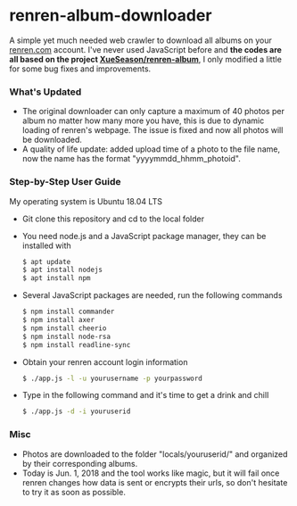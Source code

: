# renren-album-downloader

A simple yet much needed web crawler to download all albums on your [renren.com](renren.com) account. I&apos;ve never used JavaScript before and __the codes are all based on the project [XueSeason/renren-album](https://github.com/XueSeason/renren-album)__, I only modified a little for some bug fixes and improvements.

### What&apos;s Updated
- The original downloader can only capture a maximum of 40 photos per album no matter how many more you have, this is due to dynamic loading of renren&apos;s webpage. The issue is fixed and now all photos will be downloaded.
- A quality of life update: added upload time of a photo to the file name, now the name has the format &quot;yyyymmdd_hhmm_photoid&quot;.

### Step-by-Step User Guide
My operating system is Ubuntu 18.04 LTS

- Git clone this repository and cd to the local folder
  
- You need node.js and a JavaScript package manager, they can be installed with
  
  ```sh
  $ apt update
  $ apt install nodejs
  $ apt install npm
  ```

- Several JavaScript packages are needed, run the following commands

  ```sh
  $ npm install commander
  $ npm install axer
  $ npm install cheerio
  $ npm install node-rsa
  $ npm install readline-sync
  ```
  
- Obtain your renren account login information

  ```sh
  $ ./app.js -l -u yourusername -p yourpassword
  ```
  
- Type in the following command and it&apos;s time to get a drink and chill

  ```sh
  $ ./app.js -d -i youruserid
  ```

### Misc
- Photos are downloaded to the folder &quot;locals/youruserid/&quot; and organized by their corresponding albums.
- Today is Jun. 1, 2018 and the tool works like magic, but it will fail once renren changes how data is sent or encrypts their urls, so don't hesitate to try it as soon as possible.
